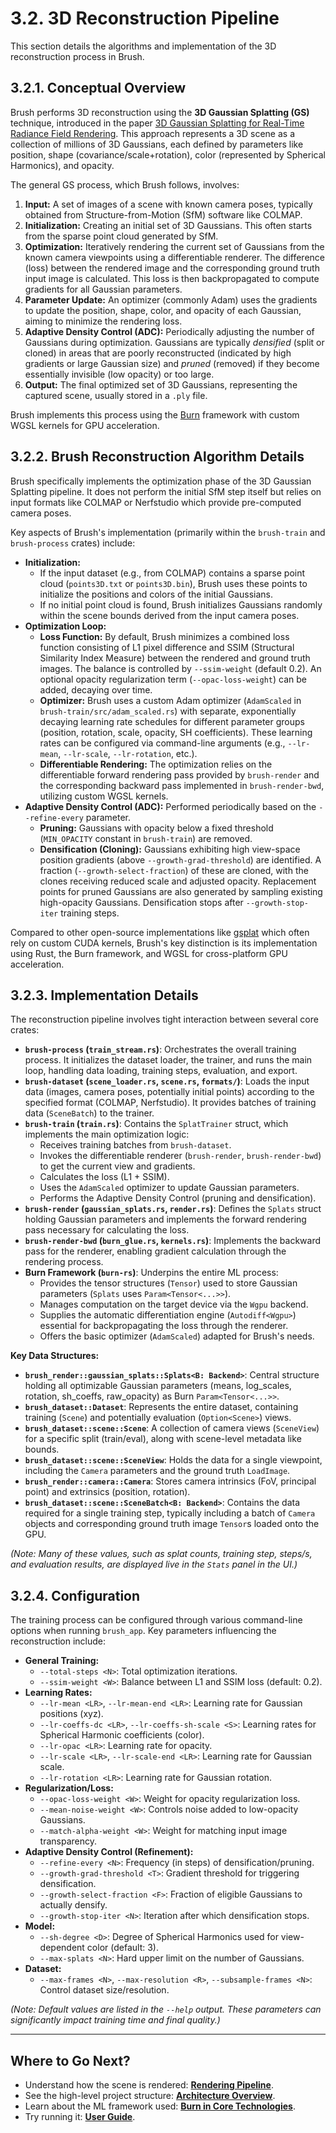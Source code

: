 # 3.2. 3D Reconstruction Pipeline

This section details the algorithms and implementation of the 3D reconstruction process in Brush.

## 3.2.1. Conceptual Overview

Brush performs 3D reconstruction using the **3D Gaussian Splatting (GS)** technique, introduced in the paper [3D Gaussian Splatting for Real-Time Radiance Field Rendering](https://repo-sam.inria.fr/fungraph/3d-gaussian-splatting/). This approach represents a 3D scene as a collection of millions of 3D Gaussians, each defined by parameters like position, shape (covariance/scale+rotation), color (represented by Spherical Harmonics), and opacity.

The general GS process, which Brush follows, involves:

1.  **Input:** A set of images of a scene with known camera poses, typically obtained from Structure-from-Motion (SfM) software like COLMAP.
2.  **Initialization:** Creating an initial set of 3D Gaussians. This often starts from the sparse point cloud generated by SfM.
3.  **Optimization:** Iteratively rendering the current set of Gaussians from the known camera viewpoints using a differentiable renderer. The difference (loss) between the rendered image and the corresponding ground truth input image is calculated. This loss is then backpropagated to compute gradients for all Gaussian parameters.
4.  **Parameter Update:** An optimizer (commonly Adam) uses the gradients to update the position, shape, color, and opacity of each Gaussian, aiming to minimize the rendering loss.
5.  **Adaptive Density Control (ADC):** Periodically adjusting the number of Gaussians during optimization. Gaussians are typically *densified* (split or cloned) in areas that are poorly reconstructed (indicated by high gradients or large Gaussian size) and *pruned* (removed) if they become essentially invisible (low opacity) or too large.
6.  **Output:** The final optimized set of 3D Gaussians, representing the captured scene, usually stored in a `.ply` file.

Brush implements this process using the [Burn](core-technologies.md#343-burn) framework with custom WGSL kernels for GPU acceleration.

## 3.2.2. Brush Reconstruction Algorithm Details

Brush specifically implements the optimization phase of the 3D Gaussian Splatting pipeline. It does not perform the initial SfM step itself but relies on input formats like COLMAP or Nerfstudio which provide pre-computed camera poses.

Key aspects of Brush's implementation (primarily within the `brush-train` and `brush-process` crates) include:

*   **Initialization:**
    *   If the input dataset (e.g., from COLMAP) contains a sparse point cloud (`points3D.txt` or `points3D.bin`), Brush uses these points to initialize the positions and colors of the initial Gaussians.
    *   If no initial point cloud is found, Brush initializes Gaussians randomly within the scene bounds derived from the input camera poses.
*   **Optimization Loop:**
    *   **Loss Function:** By default, Brush minimizes a combined loss function consisting of L1 pixel difference and SSIM (Structural Similarity Index Measure) between the rendered and ground truth images. The balance is controlled by `--ssim-weight` (default 0.2). An optional opacity regularization term (`--opac-loss-weight`) can be added, decaying over time.
    *   **Optimizer:** Brush uses a custom Adam optimizer (`AdamScaled` in `brush-train/src/adam_scaled.rs`) with separate, exponentially decaying learning rate schedules for different parameter groups (position, rotation, scale, opacity, SH coefficients). These learning rates can be configured via command-line arguments (e.g., `--lr-mean`, `--lr-scale`, `--lr-rotation`, etc.).
    *   **Differentiable Rendering:** The optimization relies on the differentiable forward rendering pass provided by `brush-render` and the corresponding backward pass implemented in `brush-render-bwd`, utilizing custom WGSL kernels.
*   **Adaptive Density Control (ADC):** Performed periodically based on the `--refine-every` parameter.
    *   **Pruning:** Gaussians with opacity below a fixed threshold (`MIN_OPACITY` constant in `brush-train`) are removed.
    *   **Densification (Cloning):** Gaussians exhibiting high view-space position gradients (above `--growth-grad-threshold`) are identified. A fraction (`--growth-select-fraction`) of these are cloned, with the clones receiving reduced scale and adjusted opacity. Replacement points for pruned Gaussians are also generated by sampling existing high-opacity Gaussians. Densification stops after `--growth-stop-iter` training steps.

Compared to other open-source implementations like [gsplat](https://github.com/nerfstudio-project/gsplat) which often rely on custom CUDA kernels, Brush's key distinction is its implementation using Rust, the Burn framework, and WGSL for cross-platform GPU acceleration.

## 3.2.3. Implementation Details

The reconstruction pipeline involves tight interaction between several core crates:

*   **`brush-process` (`train_stream.rs`)**: Orchestrates the overall training process. It initializes the dataset loader, the trainer, and runs the main loop, handling data loading, training steps, evaluation, and export.
*   **`brush-dataset` (`scene_loader.rs`, `scene.rs`, `formats/`)**: Loads the input data (images, camera poses, potentially initial points) according to the specified format (COLMAP, Nerfstudio). It provides batches of training data (`SceneBatch`) to the trainer.
*   **`brush-train` (`train.rs`)**: Contains the `SplatTrainer` struct, which implements the main optimization logic:
    *   Receives training batches from `brush-dataset`.
    *   Invokes the differentiable renderer (`brush-render`, `brush-render-bwd`) to get the current view and gradients.
    *   Calculates the loss (L1 + SSIM).
    *   Uses the `AdamScaled` optimizer to update Gaussian parameters.
    *   Performs the Adaptive Density Control (pruning and densification).
*   **`brush-render` (`gaussian_splats.rs`, `render.rs`)**: Defines the `Splats` struct holding Gaussian parameters and implements the forward rendering pass necessary for calculating the loss.
*   **`brush-render-bwd` (`burn_glue.rs`, `kernels.rs`)**: Implements the backward pass for the renderer, enabling gradient calculation through the rendering process.
*   **Burn Framework (`burn-rs`)**: Underpins the entire ML process:
    *   Provides the tensor structures (`Tensor`) used to store Gaussian parameters (`Splats` uses `Param<Tensor<...>>`).
    *   Manages computation on the target device via the `Wgpu` backend.
    *   Supplies the automatic differentiation engine (`Autodiff<Wgpu>`) essential for backpropagating the loss through the renderer.
    *   Offers the basic optimizer (`AdamScaled`) adapted for Brush's needs.

**Key Data Structures:**

*   **`brush_render::gaussian_splats::Splats<B: Backend>`**: Central structure holding all optimizable Gaussian parameters (means, log_scales, rotation, sh_coeffs, raw_opacity) as Burn `Param<Tensor<...>>`.
*   **`brush_dataset::Dataset`**: Represents the entire dataset, containing training (`Scene`) and potentially evaluation (`Option<Scene>`) views.
*   **`brush_dataset::scene::Scene`**: A collection of camera views (`SceneView`) for a specific split (train/eval), along with scene-level metadata like bounds.
*   **`brush_dataset::scene::SceneView`**: Holds the data for a single viewpoint, including the `Camera` parameters and the ground truth `LoadImage`.
*   **`brush_render::camera::Camera`**: Stores camera intrinsics (FoV, principal point) and extrinsics (position, rotation).
*   **`brush_dataset::scene::SceneBatch<B: Backend>`**: Contains the data required for a single training step, typically including a batch of `Camera` objects and corresponding ground truth image `Tensor`s loaded onto the GPU.

*(Note: Many of these values, such as splat counts, training step, steps/s, and evaluation results, are displayed live in the `Stats` panel in the UI.)*

## 3.2.4. Configuration

The training process can be configured through various command-line options when running `brush_app`. Key parameters influencing the reconstruction include:

*   **General Training:**
    *   `--total-steps <N>`: Total optimization iterations.
    *   `--ssim-weight <W>`: Balance between L1 and SSIM loss (default: 0.2).
*   **Learning Rates:**
    *   `--lr-mean <LR>`, `--lr-mean-end <LR>`: Learning rate for Gaussian positions (xyz).
    *   `--lr-coeffs-dc <LR>`, `--lr-coeffs-sh-scale <S>`: Learning rates for Spherical Harmonic coefficients (color).
    *   `--lr-opac <LR>`: Learning rate for opacity.
    *   `--lr-scale <LR>`, `--lr-scale-end <LR>`: Learning rate for Gaussian scale.
    *   `--lr-rotation <LR>`: Learning rate for Gaussian rotation.
*   **Regularization/Loss:**
    *   `--opac-loss-weight <W>`: Weight for opacity regularization loss.
    *   `--mean-noise-weight <W>`: Controls noise added to low-opacity Gaussians.
    *   `--match-alpha-weight <W>`: Weight for matching input image transparency.
*   **Adaptive Density Control (Refinement):**
    *   `--refine-every <N>`: Frequency (in steps) of densification/pruning.
    *   `--growth-grad-threshold <T>`: Gradient threshold for triggering densification.
    *   `--growth-select-fraction <F>`: Fraction of eligible Gaussians to actually densify.
    *   `--growth-stop-iter <N>`: Iteration after which densification stops.
*   **Model:**
    *   `--sh-degree <D>`: Degree of Spherical Harmonics used for view-dependent color (default: 3).
    *   `--max-splats <N>`: Hard upper limit on the number of Gaussians.
*   **Dataset:**
    *   `--max-frames <N>`, `--max-resolution <R>`, `--subsample-frames <N>`: Control dataset size/resolution.

*(Note: Default values are listed in the `--help` output. These parameters can significantly impact training time and final quality.)*

---

## Where to Go Next?

*   Understand how the scene is rendered: **[Rendering Pipeline](rendering-pipeline.md)**.
*   See the high-level project structure: **[Architecture Overview](architecture.md)**.
*   Learn about the ML framework used: **[Burn in Core Technologies](core-technologies.md#343-burn)**.
*   Try running it: **[User Guide](../getting-started/user-guide.md)**. 
